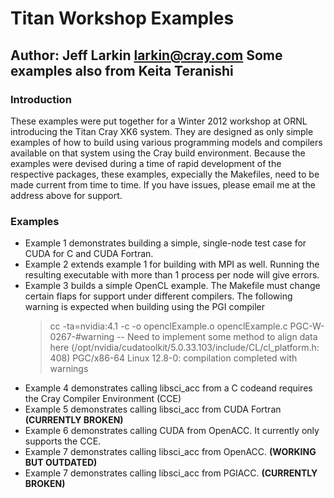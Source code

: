 Titan Workshop Examples 
======================= 
Author: Jeff Larkin <larkin@cray.com> 
Some examples also from Keita Teranishi
------------------------------------- 

### Introduction 
These examples were put together for a Winter 2012 workshop at ORNL introducing the
Titan Cray XK6 system. They are designed as only simple examples of how to build
using various programming models and compilers available on that system using
the Cray build environment. Because the examples were devised during a time of
rapid development of the respective packages, these examples, expecially the
Makefiles, need to be made current from time to time. If you have issues, please
email me at the address above for support.

### Examples
* Example 1 demonstrates building a simple, single-node test case for CUDA for C
  and CUDA Fortran.
* Example 2 extends example 1 for building with MPI as well. Running the
  resulting executable with more than 1 process per node will give errors.
* Example 3 builds a simple OpenCL example. The Makefile must change certain
  flaps for support under different compilers. The following warning is expected
  when building using the PGI compiler
  > cc -ta=nvidia:4.1 -c -o openclExample.o openclExample.c PGC-W-0267-#warning
  > --   Need to implement some method to align data here
  > (/opt/nvidia/cudatoolkit/5.0.33.103/include/CL/cl_platform.h: 408)
  > PGC/x86-64 Linux 12.8-0: compilation completed with warnings
* Example 4 demonstrates calling libsci\_acc from a C codeand requires the Cray
  Compiler Environment (CCE)
* Example 5 demonstrates calling libsci\_acc from CUDA Fortran **(CURRENTLY BROKEN)**
* Example 6 demonstrates calling CUDA from OpenACC. It currently only supports
  the CCE.
* Example 7 demonstrates calling libsci_acc from OpenACC. **(WORKING BUT OUTDATED)**
* Example 7 demonstrates calling libsci_acc from PGIACC. **(CURRENTLY BROKEN)**
